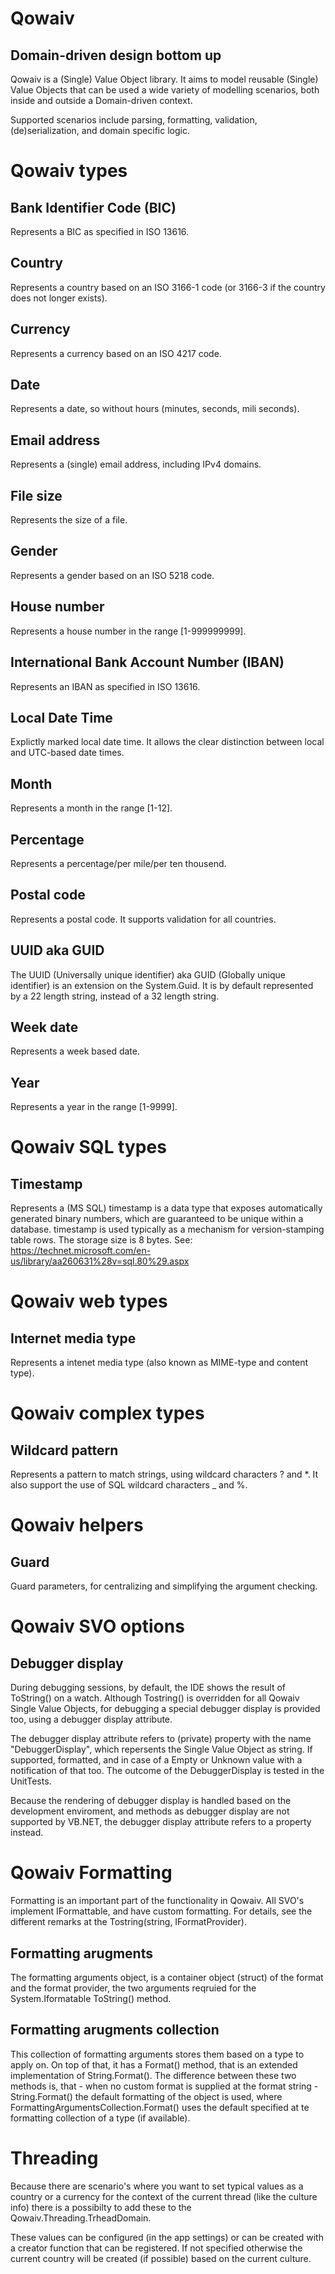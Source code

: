 Qowaiv
======
Domain-driven design bottom up
------------------------------

Qowaiv is a (Single) Value Object library. It aims to model reusable (Single) Value Objects that can be used a wide variety of modelling scenarios, both inside and outside a Domain-driven context.

Supported scenarios include parsing, formatting, validation, (de)serialization, and domain specific logic.

Qowaiv types
============

Bank Identifier Code (BIC)
--------------------------
Represents a BIC as specified in ISO 13616.

Country
-------
Represents a country based on an ISO 3166-1 code (or 3166-3 if the country does not longer exists).

Currency
--------
Represents a currency based on an ISO 4217 code.

Date
----
Represents a date, so without hours (minutes, seconds, mili seconds).

Email address
-------------
Represents a (single) email address, including IPv4 domains.

File size
---------
Represents the size of a file.

Gender
------
Represents a gender based on an ISO 5218 code.

House number
------------
Represents a house number in the range [1-999999999].

International Bank Account Number (IBAN)
----------------------------------------
Represents an IBAN as specified in ISO 13616.

Local Date Time
---------------
Explictly marked local date time. It allows the clear distinction between local 
and UTC-based date times.

Month
-----
Represents a month in the range [1-12].

Percentage
----------
Represents a percentage/per mile/per ten thousend.

Postal code
-----------
Represents a postal code. It supports validation for all countries.

UUID aka GUID
-------------
The UUID (Universally unique identifier) aka GUID (Globally unique identifier) is an
extension on the System.Guid. It is by default represented by a 22 length string, 
instead of a 32 length string.

Week date
---------
Represents a week based date.

Year
----
Represents a year in the range [1-9999].

Qowaiv SQL types
================

Timestamp
---------
Represents a (MS SQL) timestamp is a data type that exposes automatically generated
binary numbers, which are guaranteed to be unique within a database. timestamp is
used typically as a mechanism for version-stamping table rows. The storage size is
8 bytes. See: https://technet.microsoft.com/en-us/library/aa260631%28v=sql.80%29.aspx

Qowaiv web types
================

Internet media type
-------------------
Represents a intenet media type (also known as MIME-type and content type).

Qowaiv complex types
====================

Wildcard pattern
----------------
Represents a pattern to match strings, using wildcard characters ? and *. It 
also support the use of SQL wildcard characters _ and %.

Qowaiv helpers
==============

Guard
-----
Guard parameters, for centralizing and simplifying the argument checking.

Qowaiv SVO options
==================

Debugger display
----------------
During debugging sessions, by default, the IDE shows the result of ToString()
on a watch. Although Tostring() is overridden for all Qowaiv Single Value 
Objects, for debugging a special debugger display is provided too, using a 
debugger display attribute.

The debugger display attribute refers to (private) property with the name 
"DebuggerDisplay", which repersents the Single Value Object as string. If 
supported, formatted, and in case of a Empty or Unknown value with a 
notification of that too. The outcome of the DebuggerDisplay is tested in the 
UnitTests.

Because the rendering of debugger display is handled based on the development 
enviroment, and methods as debugger display are not supported by VB.NET, the 
debugger display attribute refers to a property instead.

Qowaiv Formatting
=================
Formatting is an important part of the functionality in Qowaiv. All SVO's 
implement IFormattable, and have custom formatting. For details, see the 
different remarks at the Tostring(string, IFormatProvider).

Formatting arugments
--------------------
The formatting arguments object, is a container object (struct) of the format 
and the format provider, the two arguments reqruied for the System.Iformatable 
ToString() method.

Formatting arugments collection
-------------------------------
This collection of formatting arguments stores them based on a type to apply 
on. On top of that, it has a Format() method, that is an extended implementation 
of String.Format(). The difference between these two methods is, that - when no 
custom format is supplied at the format string - String.Format() the default 
formatting of the object is used, where FormattingArgumentsCollection.Format() 
uses the default specified at te formatting collection of a type (if available).

Threading
=========
Because there are scenario's where you want to set typical values as a country 
or a currency for the context of the current thread (like the culture info) 
there is a possibilty to add these to the Qowaiv.Threading.TrheadDomain.

These values can be configured (in the app settings) or can be created with a 
creator function that can be registered. If not specified otherwise the current 
country will be created (if possible) based on the current culture.
